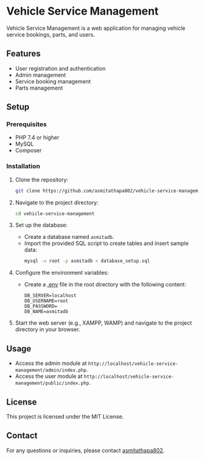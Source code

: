 # Vehicle Service Management

Vehicle Service Management is a web application for managing vehicle service bookings, parts, and users.

## Features

- User registration and authentication
- Admin management
- Service booking management
- Parts management

## Setup

### Prerequisites

- PHP 7.4 or higher
- MySQL
- Composer

### Installation

1. Clone the repository:

   ```sh
   git clone https://github.com/asmitathapa802/vehicle-service-management.git
   ```

2. Navigate to the project directory:
    ```sh
    cd vehicle-service-management
    ```

3. Set up the database:
    - Create a database named `asmitadb`.
    - Import the provided SQL script to create tables and insert sample data:
        ```sh
        mysql -u root -p asmitadb < database_setup.sql
        ```

4. Configure the environment variables:
    - Create a [.env](http://_vscodecontentref_/4) file in the root directory with the following content:
        ```plaintext
        DB_SERVER=localhost
        DB_USERNAME=root
        DB_PASSWORD=
        DB_NAME=asmitadb
        ```

5. Start the web server (e.g., XAMPP, WAMP) and navigate to the project directory in your browser.

## Usage

- Access the admin module at `http://localhost/vehicle-service-management/admin/index.php`.
- Access the user module at `http://localhost/vehicle-service-management/public/index.php`.

## License

This project is licensed under the MIT License.

## Contact

For any questions or inquiries, please contact [asmitathapa802](https://github.com/asmitathapa802).